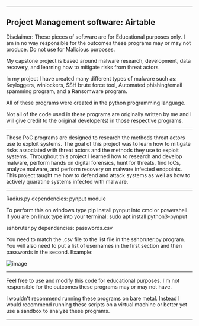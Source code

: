 ---------------------------------------------------------------------------------------------------------------------------------------------------------------------
Project Management software:
Airtable
---------------------------------------
Disclaimer: These pieces of software are for Educational purposes only. I am in no way responsible for the outcomes these programs may or may not produce. Do not use for Malicious purposes.

My capstone project is based around malware research, development, data recovery, and learning how to mitigate risks from threat actors

In my project I have created many different types of malware such as: Keyloggers, winlockers, SSH brute force tool, Automated phishing/email spamming program, and a Ransomware program.

All of these programs were created in the python programming language.

Not all of the code used in these programs are originally written by me and I will give credit to the original developer(s) in those respective programs.

---------------------------------------------------------------------------------------------------------------------------------------------------------------------
These PoC programs are designed to research the methods threat actors use to exploit systems. The goal of this project was to learn how to mitigate risks
associated with threat actors and the methods they use to exploit systems. Throughout this project I learned how to research and develop malware, perform hands on digital 
forensics, hunt for threats, find IoCs, analyze malware, and perform recovery on malware infected endpoints. This project taught me how to defend and attack systems as 
well as how to actively quaratine systems infected with malware.
                                                                                                                                                                     
---------------------------------------------------------------------------------------------------------------------------------------------------------------------
Radius.py dependencies: pynput module                                                                                                                                
                                                                                                                                                                     
To perform this on windows type pip install pynput into cmd or powershell. If you are on linux type into your terminal: sudo apt install python3-pynput              

sshbruter.py dependencies: passwords.csv 

You need to match the .csv file to the list file in the sshbruter.py program. You will also need to put a list of usernames in the first section and then passwords 
in the second. Example:

![image](https://github.com/PatMitchell-Tech/Capstone/assets/120431122/bc63f4fc-4966-4b02-9cf9-040e242b4422)


---------------------------------------------------------------------------------------------------------------------------------------------------------------------
Feel free to use and modify this code for educational purposes. I'm not responsible for the outcomes these programs may or may not have.

I wouldn't recommend running these programs on bare metal. Instead I would recommend running these scripts on a virtual machine or better yet use a sandbox to analyze 
these programs.

---------------------------------------------------------------------------------------------------------------------------------------------------------------------

